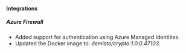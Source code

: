 
#### Integrations
##### Azure Firewall
- Added support for authentication using Azure Managed Identities.
- Updated the Docker image to: *demisto/crypto:1.0.0.47103*.
